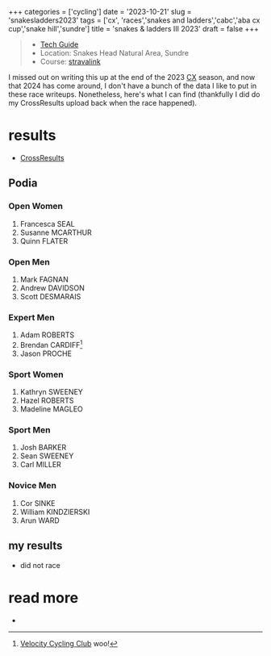 +++
categories = ['cycling']
date = '2023-10-21'
slug = 'snakesladders2023'
tags = ['cx', 'races','snakes and ladders','cabc','aba cx cup','snake hill','sundre']
title = 'snakes & ladders III 2023'
draft = false
+++

> * [Tech Guide](https://docs.google.com/document/d/1XyrN2tg1PjTT6lNv1o3xg7ECCAtbaQT-mj0UxuwGTmE/edit?usp=sharing)
> * Location: Snakes Head Natural Area, Sundre
> * Course: [stravalink](http://www.strava.com/segments/35705305)

I missed out on writing this up at the end of the 2023 [CX](../cx/) season, and now that 2024 has come around, I don't have a bunch of the data I like to put in these race writeups. Nonetheless, here's what I can find (thankfully I did do my CrossResults upload back when the race happened).

# results

* [CrossResults](https://www.crossresults.com/race/11919)

## Podia

### Open Women

1. Francesca SEAL
2. Susanne MCARTHUR
3. Quinn FLATER
### Open Men

1. Mark FAGNAN
2. Andrew DAVIDSON
3. Scott DESMARAIS
### Expert Men

1. Adam ROBERTS
2. Brendan CARDIFF[^1]
3. Jason PROCHE

[^1]: [Velocity Cycling Club](../vcc/) woo!

### Sport Women

1. Kathryn SWEENEY
2. Hazel ROBERTS
3. Madeline MAGLEO
### Sport Men

1. Josh BARKER
2. Sean SWEENEY
3. Carl MILLER

### Novice Men

1. Cor SINKE
2. William KINDZIERSKI
3. Arun WARD

## my results

* did not race

# read more

* 
